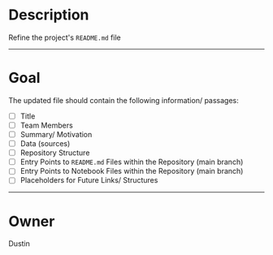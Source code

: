 # Description

Refine the project's `README.md` file

---

# Goal

The updated file should contain the following information/ passages:

- [ ] Title
- [ ] Team Members
- [ ] Summary/ Motivation
- [ ] Data (sources)
- [ ] Repository Structure
- [ ] Entry Points to `README.md` Files within the Repository (main branch)
- [ ] Entry Points to Notebook Files within the Repository (main branch)
- [ ] Placeholders for Future Links/ Structures

---

# Owner

Dustin
